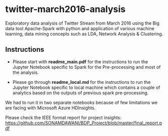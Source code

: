 # twitter-march2016-analysis

Exploratory data analysis of Twitter Stream from March 2016 using the Big data tool Apache-Spark with python and application of various machine learning, data mining concepts such as LDA, Network Analysis &amp; Clustering.

## Instructions
* Please start with **readme_main.pdf** for the instructions to run the Jupyter Notebook specific to Spark for the Pre-processing and most of the analysis.

* Please go through **readme_local.md** for the instructions to run the Jupyter Notebook specific to local machine which contains a couple of analytics based on the outputs of previous spark pre-processing.

We had to run it in two separate notebooks because of few limitations we are facing with Microsoft Azure HDInsights.

Please check the IEEE format report for project insights:
https://github.com/SONAMDAWANI/BDP_Project/blob/master/final_report.pdf

